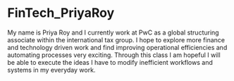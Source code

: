 # FinTech_PriyaRoy
My name is Priya Roy and I currently work at PwC as a global structuring associate within the international tax group.
I hope to explore more finance and technology driven work and find improving operational efficiencies and automating processes very exciting. 
Through this class I am hopeful I will be able to execute the ideas I have to modify inefficient workflows and systems in my everyday work.
